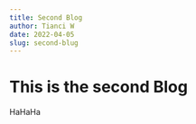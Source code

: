 ```yaml
---
title: Second Blog
author: Tianci W
date: 2022-04-05
slug: second-blug
---
```


# This is the second Blog

HaHaHa